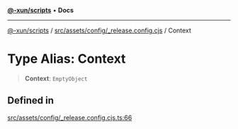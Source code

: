 [**@-xun/scripts**](../../../../../README.md) • **Docs**

***

[@-xun/scripts](../../../../../README.md) / [src/assets/config/\_release.config.cjs](../README.md) / Context

# Type Alias: Context

> **Context**: `EmptyObject`

## Defined in

[src/assets/config/\_release.config.cjs.ts:66](https://github.com/Xunnamius/xscripts/blob/ba9f63839da3826ddc001b87c07464b3feaa49e7/src/assets/config/_release.config.cjs.ts#L66)
